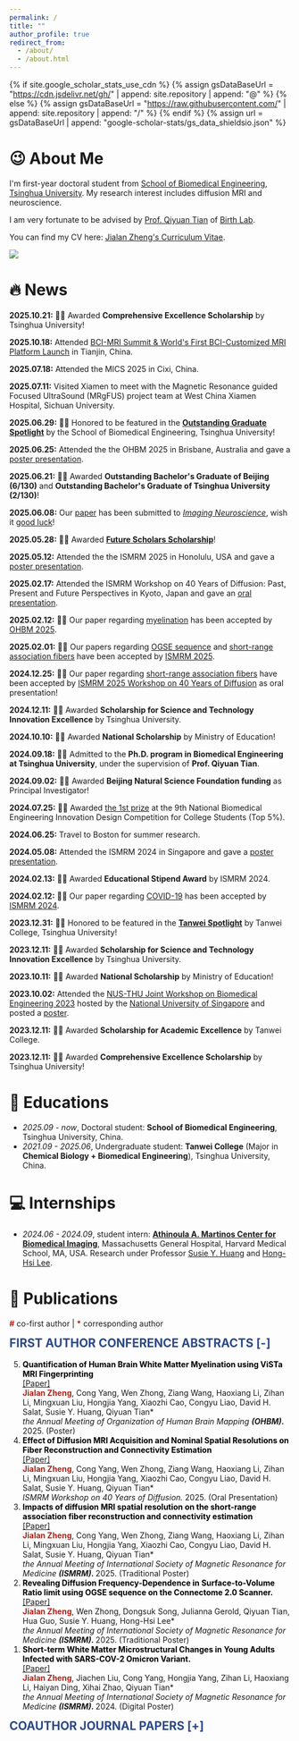 ```yaml
---
permalink: /
title: ""
author_profile: true
redirect_from: 
  - /about/
  - /about.html
---
```


{% if site.google_scholar_stats_use_cdn %}
{% assign gsDataBaseUrl = "https://cdn.jsdelivr.net/gh/" | append: site.repository | append: "@" %}
{% else %}
{% assign gsDataBaseUrl = "https://raw.githubusercontent.com/" | append: site.repository | append: "/" %}
{% endif %}
{% assign url = gsDataBaseUrl | append: "google-scholar-stats/gs_data_shieldsio.json" %}

<span class='anchor' id='-about-me'></span>

# 😉 About Me

I'm first-year doctoral student from [School of Biomedical Engineering](https://bme.tsinghua.edu.cn/), [Tsinghua University](https://www.tsinghua.edu.cn/). My research interest includes diffusion MRI and neuroscience.

I am very fortunate to be advised by [Prof. Qiyuan Tian](https://bme.tsinghua.edu.cn/info/1068/1037.htm) of [Birth Lab](https://birthlab.github.io/).

You can find my CV here: [Jialan Zheng's Curriculum Vitae](../images/CV-Core.pdf).

<a href='https://scholar.google.com/citations?hl=zh-CN&user=JbeHQAIAAAAJ'><img src="https://img.shields.io/endpoint?url={{ url | url_encode }}&logo=Google%20Scholar&labelColor=f6f6f6&color=9cf&style=flat&label=citations"></a>

<div class="news-container" markdown="1" id='-news'>

# 🔥 News

<p><strong>2025.10.21:</strong> 🎉🎉 Awarded <strong>Comprehensive Excellence Scholarship</strong> by Tsinghua University!</p>

<p><strong>2025.10.18:</strong> Attended <a href="https://mp.weixin.qq.com/s/Tm_it1mMHU_Qo1K4pEFviA">BCI-MRI Summit & World's First BCI-Customized MRI Platform Launch</a> in Tianjin, China.</p>

<p><strong>2025.07.18:</strong> Attended the MICS 2025 in Cixi, China.</p>

<p><strong>2025.07.11:</strong> Visited Xiamen to meet with the Magnetic Resonance guided Focused UltraSound (MRgFUS) project team at West China Xiamen Hospital, Sichuan University.</p>

<p><strong>2025.06.29:</strong> 🎉🎉 Honored to be featured in the <a href="https://mp.weixin.qq.com/s/qrd2wtS4ZCoU63NVBsOmPA"><strong>Outstanding Graduate Spotlight</strong></a> by the School of Biomedical Engineering, Tsinghua University!</p>

<p><strong>2025.06.25:</strong> Attended the the OHBM 2025 in Brisbane, Australia and gave a <a href="../images/OHBM-2025-poster.png">poster presentation</a>.</p>

<p><strong>2025.06.21:</strong> 🎉🎉 Awarded <strong>Outstanding Bachelor's Graduate of Beijing (6/130)</strong> and <strong>Outstanding Bachelor's Graduate of Tsinghua University (2/130)</strong>!</p>

<p><strong>2025.06.08:</strong> Our <a href="https://www.biorxiv.org/content/10.1101/2025.06.04.657810v2">paper</a> has been submitted to <em><a href="https://direct.mit.edu/imag">Imaging Neuroscience</a></em>, wish it <a href="../images/IN-good-luck.jpg">good luck</a>!</p>

<p><strong>2025.05.28:</strong> 🎉🎉 Awarded <a href="https://www.tsinghua.edu.cn/jyjx/yjsjy/jztx.htm"><strong>Future Scholars Scholarship</strong></a>!</p>

<p><strong>2025.05.12:</strong> Attended the the ISMRM 2025 in Honolulu, USA and gave a <a href="../images/ISMRM-2025-poster.jpg">poster presentation</a>.</p>

<p><strong>2025.02.17:</strong> Attended the ISMRM Workshop on 40 Years of Diffusion: Past, Present and Future Perspectives in Kyoto, Japan and gave an <a href="../images/ISMRM-diffusion-workshop-2025-oral.jpg">oral presentation</a>.</p>

<p><strong>2025.02.12:</strong> 🎉🎉 Our paper regarding <a href="../images/OHBM-2025-myelin.pdf">myelination</a> has been accepted by <a href="https://www.humanbrainmapping.org/i4a/pages/index.cfm?pageid=4229">OHBM 2025</a>.</p>

<p><strong>2025.02.01:</strong> 🎉🎉 Our papers regarding <a href="../images/ISMRM-2025-OGSE.pdf">OGSE sequence</a> and <a href="../images/ISMRM-2025-SAF.pdf">short-range association fibers</a> have been accepted by <a href="https://www.ismrm.org/25m/">ISMRM 2025</a>.</p>

<p><strong>2024.12.25:</strong> 🎉🎉 Our paper regarding <a href="https://cds.ismrm.org/protected/Diffusion40/abstracts/Zheng,%20Jialan.pdf">short-range association fibers</a> have been accepted by <a href="https://www.ismrm.org/workshops/2025/Diffusion40/">ISMRM 2025 Workshop on 40 Years of Diffusion</a> as oral presentation!</p>

<p><strong>2024.12.11:</strong> 🎉🎉 Awarded <strong>Scholarship for Science and Technology Innovation Excellence</strong> by Tsinghua University.</p>

<p><strong>2024.10.10:</strong> 🎉🎉 Awarded <strong>National Scholarship</strong> by Ministry of Education!</p>

<p><strong>2024.09.18:</strong> 🎉🎉 Admitted to the <strong>Ph.D. program in Biomedical Engineering at Tsinghua University</strong>, under the supervision of <strong>Prof. Qiyuan Tian</strong>.</p>

<p><strong>2024.09.02:</strong> 🎉🎉 Awarded <strong>Beijing Natural Science Foundation funding</strong> as Principal Investigator!</p>

<p><strong>2024.07.25:</strong> 🎉🎉 Awarded <a href="../images/NBMEC-1st.pdf">the 1st prize</a> at the 9th National Biomedical Engineering Innovation Design Competition for College Students (Top 5%).</p>

<p><strong>2024.06.25:</strong> Travel to Boston for summer research.</p>

<p><strong>2024.05.08:</strong> Attended the ISMRM 2024 in Singapore and gave a <a href="../images/ISMRM-2024-poster.png">poster presentation</a>.</p>

<p><strong>2024.02.13:</strong> 🎉🎉 Awarded <strong>Educational Stipend Award</strong> by ISMRM 2024.</p>

<p><strong>2024.02.12:</strong> 🎉🎉 Our paper regarding <a href="https://archive.ismrm.org/2024/2860.html">COVID-19</a> has been accepted by <a href="https://www.ismrm.org/24m/">ISMRM 2024</a>.</p>

<p><strong>2023.12.31:</strong> 🎉🎉 Honored to be featured in the <a href="https://mp.weixin.qq.com/s/lzQ0zM7Qa3cbaBE48SWFLw"><strong>Tanwei Spotlight</strong></a> by Tanwei College, Tsinghua University!</p>

<p><strong>2023.12.11:</strong> 🎉🎉 Awarded <strong>Scholarship for Science and Technology Innovation Excellence</strong> by Tsinghua University.</p>

<p><strong>2023.10.11:</strong> 🎉🎉 Awarded <strong>National Scholarship</strong> by Ministry of Education!</p>

<p><strong>2023.10.02:</strong> Attended the <a href="https://ihealthtech.nus.edu.sg/event/nus-thu-joint-workshop-on-biomedical-engineering-2023/">NUS-THU Joint Workshop on Biomedical Engineering 2023</a> hosted by the <a href="https://nus.edu.sg/">National University of Singapore</a> and posted a <a href="../images/THU-NUS-poster.pdf">poster</a>.</p>

<p><strong>2023.12.11:</strong> 🎉🎉 Awarded <strong>Scholarship for Academic Excellence</strong> by Tanwei College.</p>

<p><strong>2023.12.11:</strong> 🎉🎉 Awarded <strong>Comprehensive Excellence Scholarship</strong> by Tsinghua University!</p>

</div>

<span class='anchor' id='-educations'></span>

# 📖 Educations

- *2025.09 - now*, Doctoral student: **School of Biomedical Engineering**, Tsinghua University, China.
- *2021.09 - 2025.06*, Undergraduate student: **Tanwei College** (Major in **Chemical Biology + Biomedical Engineering**), Tsinghua University, China.

<span class='anchor' id='-internships'></span>

# 💻 Internships

- *2024.06 - 2024.09*, student intern: [**Athinoula A. Martinos Center for Biomedical Imaging**](https://www.martinos.org/), Massachusetts General Hospital, Harvard Medical School, MA, USA. Research under Professor [Susie Y. Huang](https://www.martinos.org/investigator/susie-huang/) and [Hong-Hsi Lee](https://leehhtw.github.io/).

# 📝 Publications 

<span style="color:#b02418; font-weight:bold;">#</span> co-first author | <span style="color:#b02418; font-weight:bold;">*</span> corresponding author


<h2 id="FIRST AUTHOR CONFERENCE ABSTRACTS" class="collapsible-trigger" style="color: #2c4a88; padding-top: 60px; margin-top: -60px;">FIRST AUTHOR CONFERENCE ABSTRACTS <span class="toggle-symbol" style="color: #2c4a88; padding-top: 60px; margin-top: -60px;">[-]</span></h2>

<div class="collapsible-target" markdown="1">

<ol reversed>

  <li id="FCA-Pub5"> 
    <span style="color:#000000; font-weight:bold;">Quantification of Human Brain White Matter Myelination using ViSTa MRI Fingerprinting</span> <br>
     <a href="../images/OHBM-2025-myelin.pdf">[Paper]</a>  <br>
     <span style="color:#b02418; font-weight:bold;">Jialan Zheng</span>, Cong Yang, Wen Zhong, Ziang Wang, Haoxiang Li, Zihan Li, Mingxuan Liu, Hongjia Yang, Xiaozhi Cao, Congyu Liao, David H. Salat, Susie Y. Huang, Qiyuan Tian*<br>
    <i>the Annual Meeting of Organization of Human Brain Mapping <strong>(OHBM). </strong></i> 2025. (Poster)
  </li>

  <li id="FCA-Pub4"> 
    <span style="color:#000000; font-weight:bold;">Effect of Diffusion MRI Acquisition and Nominal Spatial Resolutions on Fiber Reconstruction and Connectivity Estimation</span> <br>
     <a href="https://cds.ismrm.org/protected/Diffusion40/abstracts/Zheng,%20Jialan.pdf">[Paper]</a>  <br>
     <span style="color:#b02418; font-weight:bold;">Jialan Zheng</span>, Cong Yang, Wen Zhong, Ziang Wang, Haoxiang Li, Zihan Li, Mingxuan Liu, Hongjia Yang, Xiaozhi Cao, Congyu Liao, David H. Salat, Susie Y. Huang, Qiyuan Tian*<br>
    <i>ISMRM Workshop on 40 Years of Diffusion. </i> 2025. (Oral Presentation)
  </li>

  <li id="FCA-Pub3"> 
    <span style="color:#000000; font-weight:bold;">Impacts of diffusion MRI spatial resolution on the short-range association fiber reconstruction and connectivity estimation</span> <br>
    <a href="../images/ISMRM-2025-SAF.pdf">[Paper]</a>  <br>
    <span style="color:#b02418; font-weight:bold;">Jialan Zheng</span>, Cong Yang, Wen Zhong, Ziang Wang, Haoxiang Li, Zihan Li, Mingxuan Liu, Hongjia Yang, Xiaozhi Cao, Congyu Liao, David H. Salat, Susie Y. Huang, Qiyuan Tian*<br>
    <i>the Annual Meeting of International Society of Magnetic Resonance for Medicine <strong>(ISMRM). </strong></i> 2025. (Traditional Poster)
  </li>

  <li id="FCA-Pub2"> 
    <span style="color:#000000; font-weight:bold;">Revealing Diffusion Frequency-Dependence in Surface-to-Volume Ratio limit using OGSE sequence on the Connectome 2.0 Scanner.</span> <br>
    <a href="../images/ISMRM-2025-OGSE.pdf">[Paper]</a>  <br>
    <span style="color:#b02418; font-weight:bold;">Jialan Zheng</span>, Wen Zhong, Dongsuk Song, Julianna Gerold, Qiyuan Tian, Hua Guo, Susie Y. Huang, Hong-Hsi Lee*<br>
    <i>the Annual Meeting of International Society of Magnetic Resonance for Medicine <strong>(ISMRM). </strong></i> 2025. (Traditional Poster)
  </li>

  <li id="FCA-Pub1"> 
    <span style="color:#000000; font-weight:bold;">Short-term White Matter Microstructural Changes in Young Adults Infected with SARS-COV-2 Omicron Variant.</span> <br>
    <a href="https://archive.ismrm.org/2024/2860.html">[Paper]</a>  <br>
    <span style="color:#b02418; font-weight:bold;">Jialan Zheng</span>, Jiachen Liu, Cong Yang, Hongjia Yang, Zihan Li, Haoxiang Li, Haiyan Ding, Xihai Zhao, Qiyuan Tian*<br>
    <i>the Annual Meeting of International Society of Magnetic Resonance for Medicine <strong>(ISMRM). </strong></i> 2024. (Digital Poster)
  </li>

</ol>

</div>


<h2 id="COAUTHOR JOURNAL PAPERS" class="collapsible-trigger" style="color: #2c4a88; padding-top: 60px; margin-top: -60px;">COAUTHOR JOURNAL PAPERS <span class="toggle-symbol" style="color: #2c4a88; padding-top: 60px; margin-top: -60px;">[+]</span></h2>

<div class="collapsible-target" markdown="1" style="display: none;">

<ol reversed>

  <li id="CJP-Pub1"> 
    <span style="color:#000000; font-weight:bold;">Artificial intelligence for neuro MRI acquisition: a review</span> <br>
    <a href="https://link.springer.com/article/10.1007/s10334-024-01182-7
        
        
        
        ">[Paper]</a> <br> 
    Hongjia Yang#, Guanhua Wang#, Ziyu Li, Haoxiang Li, <span style="color:#b02418; font-weight:bold;">Jialan Zheng</span>, Yuxin Hu, Xiaozhi Cao, Congyu Liao, Huihui Ye, Qiyuan Tian* <br>
    <i>Magnetic Resonance Materials in Physics, Biology and Medicine <strong>(MAGMA). </strong></i> 2024.
  </li>

</ol>

</div>


<h2 id="COAUTHOR CONFERENCE PAPERS" class="collapsible-trigger" style="color: #2c4a88; padding-top: 60px; margin-top: -60px;">COAUTHOR CONFERENCE PAPERS <span class="toggle-symbol" style="color: #2c4a88; padding-top: 60px; margin-top: -60px;">[+]</span></h2>

<div class="collapsible-target" markdown="1" style="display: none;">

<ol reversed>

  <li id="CCP-Pub2"> 
    <span style="color:#000000; font-weight:bold;">FetalCSR: Multi-input Attention Fusion Network for Neural ODE-based Fetal Cortical Surface Reconstruction</span> <br>
    <a href="https://openreview.net/forum?id=Ra0xioC3He">[Paper]</a> <br> 
    Guanyu Zhou#, Yifei Chen#, Gaoxiang Ying, Mingxuan Liu, Xuguang Bai, <span style="color:#b02418; font-weight:bold;">Jialan Zheng</span>, Bixiao Cui, Qiyuan Tian, Jie Lu* <br>
    <i>IEEE International Conference on Bioinformatics and Biomedicine <strong>(IEEE BIBM). </strong></i> 2025. (Regular Paper)
  </li>

  <li id="CCP-Pub1"> 
    <span style="color:#000000; font-weight:bold;">WARPNet: Scale-wise Autoregressive Cross-modal Synthesis for Accurate and Detail-preserving MRI-to-PET Generation</span> <br>
    Haoxiang Li#, Mingxuan Liu#, Xuguang Bai, Yi Liao, <span style="color:#b02418; font-weight:bold;">Jialan Zheng</span>, Hongjia Yang, Zihan Li, Haibo Qu, Qiyuan Tian* <br>
    <i>ICLR 2025 Workshop on AI for Children <strong>(ICLR Workshop). </strong></i> 2025. (Oral Paper Presentation)
  </li>

</ol>
 
</div>

<h2 id="COAUTHOR CONFERENCE ABSTRACTS" class="collapsible-trigger" style="color: #2c4a88; padding-top: 60px; margin-top: -60px;">COAUTHOR CONFERENCE ABSTRACTS <span class="toggle-symbol" style="color: #2c4a88; padding-top: 60px; margin-top: -60px;">[+]</span></h2>

<div class="collapsible-target" markdown="1" style="display: none;">

<ol reversed>

<li id="CCA-ISMRM-2026-5"> 
    <span style="color:#000000; font-weight:bold;">Probing water exchange and structural disorder in the human brain with oscillating-gradient diffusion MRI </span> <br>
    Dongsuk Sung, Kwok-Shing Chan, Julianna Gerold, Wen Zhong <span style="color:#b02418; font-weight:bold;">Jialan Zheng</span>, Qiyuan Tian, Hua Guo, Susie Y Huang, Hong-Hsi Lee<br>
    <i> the Annual Meeting of International Society of Magnetic Resonance for Medicine <strong>(ISMRM). </strong></i> 2026. (Submitted)
  </li>

<li id="CCA-ISMRM-2026-4"> 
    <span style="color:#000000; font-weight:bold;">Super-Resolution with Noisy References for High-Resolution Pediatric Brain MRI  </span> <br>
    Muye Zhang, Hongjia Yang, Juncheng Zhu, Jiaxin Xiao, Yuhang He, <span style="color:#b02418; font-weight:bold;">Jialan Zheng</span>, Zihan Li, Ting Yin, Wei Liu, Ziyu Li, Yi Liao, Qiyuan Tian*<br>
    <i> the Annual Meeting of International Society of Magnetic Resonance for Medicine <strong>(ISMRM). </strong></i> 2026. (Submitted)
  </li>

<li id="CCA-ISMRM-2026-3"> 
    <span style="color:#000000; font-weight:bold;">AlignPET: Structure-Aligned MRI-to-PET Synthesis via Variational Autoregression Model for Ischemic Brain Lesions.  </span> <br>
    Yifei Chen, Guo Zhou, Yuanhan Wang, Mingxuan Liu, Xuguang Bai,  <span style="color:#b02418; font-weight:bold;">Jialan Zheng</span>, Bixiao Cui, Qiyuan Tian*<br>
    <i> the Annual Meeting of International Society of Magnetic Resonance for Medicine <strong>(ISMRM). </strong></i> 2026. (Submitted)
  </li>

<li id="CCA-ISMRM-2026-2"> 
    <span style="color:#000000; font-weight:bold;">Cortical Brain in Utero Growth Among Fetuses with Germinal Matrix and Intraventricular Hemorrhage (GMH-IVH).  </span> <br>
    Mingxuan Liu, Haoxiang Li, Hongjia Yang, Yi Liao, Juncheng Zhu,  <span style="color:#b02418; font-weight:bold;">Jialan Zheng</span>, Yingqi Hao, Zihan Li, Ziyu Li, Ziang Wang, Yijin Li, Junwei Huang, Gang Ning, Haibo Qu, Qiyuan Tian*<br>
    <i> the Annual Meeting of International Society of Magnetic Resonance for Medicine <strong>(ISMRM). </strong></i> 2026. (Submitted)
  </li>

<li id="CCA-ISMRM-2026-1"> 
    <span style="color:#000000; font-weight:bold;">Beyond the Hand Knob: Automated Gyrus-Based Mapping of the Hand Motor Cortex for
Precise VIM Targeting </span> <br>
    Ziang Wang, <span style="color:#b02418; font-weight:bold;">Jialan Zheng</span>, Kasidit Anmahapong, Hongjia Yang, Zuo-Xiang He, Xue Zhang, Qiuan Tian*<br>
    <i> the Annual Meeting of International Society of Magnetic Resonance for Medicine <strong>(ISMRM). </strong></i> 2026. (Submitted)
  </li>

  <li id="CCA-RSNA-2025-2"> 
    <span style="color:#000000; font-weight:bold;">HUMMID: High-fidelity Ultra-fast Macrostructure and Microstructure Imaging Using Deep Learning</span> <br>
    Yuhang He, <span style="color:#b02418; font-weight:bold;">Jialan Zheng</span>, Hongjia Yang, Yifei Chen, Zihan Li, Qiuyun Fan, Yi Liao, Haibo Qu, Qiyuan Tian, Jie Lu, Ziyu Li*<br>
    <i> the Annual Meeting of Radiology Society of North America <strong>(RSNA). </strong></i> 2025. (Poster)
  </li>

  <li id="CCA-RSNA-2025-1"> 
    <span style="color:#000000; font-weight:bold;">Functional Hand Motor Cortex Is Not Always on Anatomical "Handknob"</span> <br>
    Ziang Wang, <span style="color:#b02418; font-weight:bold;">Jialan Zheng</span>, Zihan Li, Hongjia Yang, Jennifer McNab, Zuoxiang He, Qiyuan Tian*<br>
    <i> the Annual Meeting of Radiology Society of North America <strong>(RSNA). </strong></i> 2025. (Poster)
  </li>

  <li id="CCA-OHBM-2025-2"> 
    <span style="color:#000000; font-weight:bold;">Unsupervised Fetal Brain MRI Quality Assessment based on Orientation Prediction Uncertainty</span> <br>
    Mingxuan Liu, Haoxiang Li, Zihan Li, Hongjia Yang, <span style="color:#b02418; font-weight:bold;">Jialan Zheng</span>, Haibo Qu, Qiyuan Tian*<br>
    <a href="https://hal.science/hal-04974115">[Paper]</a> <br> 
    <i> the Annual Meeting of Organization of Human Brain Mapping <strong>(OHBM). </strong></i> 2025. (Poster, OHBM Merit Abstract Award)
  </li>

  <li id="CCA-OHBM-2025-1"> 
    <span style="color:#000000; font-weight:bold;">Volume Reconstruction from Single MRI Thick-slice Stack with Deep Learning for Fetal Brain</span> <br>
    Hongjia Yang, Mingxuan Liu, Yi Liao, Juncheng Zhu, Haoxiang Li, Zihan Li, Jize Zhang, <span style="color:#b02418; font-weight:bold;">Jialan Zheng</span>, Ziyu Li, Haibo Qu, Qiyuan Tian*<br>
    <i> the Annual Meeting of Organization of Human Brain Mapping <strong>(OHBM). </strong></i> 2025. (Poster)
  </li>

  <li id="CCA-ISMRM-diffusion-workshop-2025-4"> 
    <span style="color:#000000; font-weight:bold;">DeepEddy: high-quality eddy current and bulk motion correction using deep learning-based image synthesis and co-registration</span> <br>
    <a href="https://cds.ismrm.org/protected/Diffusion40/abstracts/Zhang,%20Jize.pdf">[Paper]</a>  <br>
    Jize Zhang, Frederik Lange, Jesper Andersson, <span style="color:#b02418; font-weight:bold;">Jialan Zheng</span>, Yi Jing, Hongjia Yang, Mingxuan Liu, Zihan Li, Wenchuan Wu, Qiyuan Tian, Ziyu Li*<br>
    <i>ISMRM Workshop on 40 Years of Diffusion. </i> 2025. (Oral Presentation)
  </li>

  <li id="CCA-ISMRM-diffusion-workshop-2025-3"> 
    <span style="color:#000000; font-weight:bold;">DIMOND++: Improving diffusion model optimization using diffusion priors</span> <br>
    <a href="https://cds.ismrm.org/protected/Diffusion40/abstracts/Li,%20Zihan.pdf">[Paper]</a>  <br> 
     Zihan Li, <span style="color:#b02418; font-weight:bold;">Jialan Zheng</span>, Ziyu Li, Ziang Wang, Mingxuan Liu, Hongjia Yang, Guochen Ning, Hongen Liao, Qiyuan Tian*<br>
    <i>ISMRM Workshop on 40 Years of Diffusion. </i> 2025. (Poster)
  </li>

  <li id="CCA-ISMRM-diffusion-workshop-2025-2"> 
    <span style="color:#000000; font-weight:bold;">BrainSFUDA: Fetal Brain Extraction from Diffusion-weighted MR Images using Source-free Unsupervised Domain Adaption</span> <br>
    <a href="https://cds.ismrm.org/protected/Diffusion40/abstracts/Li,%20Yijin.pdf">[Paper]</a>  <br>
    Yijin Li, Mingxuan Liu, Junchen Zhu, Hongjia Yang, <span style="color:#b02418; font-weight:bold;">Jialan Zheng</span>, Ziyu Li, Yi Liao, Haibo Qu, Qiyuan Tian*<br>
    <i>ISMRM Workshop on 40 Years of Diffusion. </i> 2025. (Oral Power Pitch)
  </li>

  <li id="CCA-ISMRM-diffusion-workshop-2025-1"> 
    <span style="color:#000000; font-weight:bold;">DiffKAN3D: Efficient and Accurate 3D Diffusion MRI Parameter Estimation for Real-Time Clinical Applications</span> <br>
    <a href="https://cds.ismrm.org/protected/Diffusion40/abstracts/Chen,%20Yifei.pdf">[Paper]</a>  <br>
    Yifei Chen, Zihan Li, Shenghao Zhu, Ziyu Li, <span style="color:#b02418; font-weight:bold;">Jialan Zheng</span>, Hongjia Yang, Mingxuan Liu, Qiyuan Tian*<br>
    <i>ISMRM Workshop on 40 Years of Diffusion. </i> 2025. (Poster)
  </li>

  <li id="CCA-ISMRM-2025-9"> 
    <span style="color:#000000; font-weight:bold;">Revealing membrane integrity in human brain using oscillating-gradient diffusion sequence in two frequency-varying regimes.</span> <br>
    Dongsuk Song, Wen Zhong, <span style="color:#b02418; font-weight:bold;">Jialan Zheng</span>, Qiyuan Tian, Hua Guo, Susie Y. Huang, Hong-Hsi Lee*<br>
    <i>the Annual Meeting of International Society of Magnetic Resonance for Medicine <strong>(ISMRM). </strong></i> 2025. (Oral Presentation, ISMRM Summa Cum Laude Merit Award, TOP 5%)
  </li>

  <li id="CCA-ISMRM-2025-9"> 
    <span style="color:#000000; font-weight:bold;">FetalSR: Super-resolving High-isotropic-resolution Image Volume from Single Thick-slice Stack with Deep Learning for Fetal Brain Morphometry</span> <br>
    Hongjia Yang, Mingxuan Liu, Yi Liao, Juncheng Zhu, Haoxiang Li, Zihan Li, Jize Zhang, <span style="color:#b02418; font-weight:bold;">Jialan Zheng</span>, Ziyu Li, Haibo Qu, Qiyuan Tian*<br>
    <i>the Annual Meeting of International Society of Magnetic Resonance for Medicine <strong>(ISMRM). </strong></i> 2025. (Oral Presentation, ISMRM Summa Cum Laude Merit Award, TOP 5%)
  </li>

  <li id="CCA-ISMRM-2025-8"> 
    <span style="color:#000000; font-weight:bold;">Negative Impacts of Germinal Matrix-Ventricular Hemorrhage on Prenatal and Postnatal Brain Development</span> <br>
    Haoxiang Li, Yi Liao, Juncheng Zhu, Mingxuan Liu, <span style="color:#b02418; font-weight:bold;">Jialan Zheng</span>, Hongjia Yang, ZIhan Li, Ziyu Li, Qiyuan Tian, Haibo Qu*<br>
    <i>the Annual Meeting of International Society of Magnetic Resonance for Medicine <strong>(ISMRM). </strong></i> 2025. (Digital Poster, ISMRM Summa Cum Laude Merit Award, TOP 5%)
  </li>

  <li id="CCA-ISMRM-2025-7"> 
    <span style="color:#000000; font-weight:bold;">DeepEddy: high-quality fast eddy current and bulk motion correction using deep learning-based image synthesis and co-registration</span> <br>
    Jize Zhang, Frederik Lange, Jesper Andersson, <span style="color:#b02418; font-weight:bold;">Jialan Zheng</span>, Yi Jing, Hongjia Yang, Mingxuan Liu, Zihan Li, Wenchuan Wu, Qiyuan Tian, Ziyu Li*<br>
    <i>the Annual Meeting of International Society of Magnetic Resonance for Medicine <strong>(ISMRM). </strong></i> 2025. (Oral Presentation, Magna Cum Laude Merit Award, Top 15%)
  </li>
  
  <li id="CCA-ISMRM-2025-6"> 
    <span style="color:#000000; font-weight:bold;">DIMOND++: Improving diffusion model optimization using diffusion priors</span> <br>
    Zihan Li, <span style="color:#b02418; font-weight:bold;">Jialan Zheng</span>, Ziyu Li, Ziang Wang, Mingxuan Liu, Guochen Ning, Hongen Liao, Qiyuan Tian*<br>
    <i>the Annual Meeting of International Society of Magnetic Resonance for Medicine <strong>(ISMRM). </strong></i> 2025. (Oral Power Pitch, Magna Cum Laude Merit Award, Top 15%)
  </li>
  
  <li id="CCA-ISMRM-2025-5"> 
    <span style="color:#000000; font-weight:bold;">FreeHemoSeg: Label-Free Deep Learning Framework for Automated Segmentation of Fetal Brain Germinal Matrix and Intraventricular Hemorrhage</span> <br>
    Mingxuan Liu, Yi Liao, Juncheng Zhu, Haoxiang Li, Hongjia Yang, <span style="color:#b02418; font-weight:bold;"> Jialan Zheng</span>, Zihan Li, Ziyu Li, Haibo Qu, Qiyuan Tian*<br>
    <i>the Annual Meeting of International Society of Magnetic Resonance for Medicine <strong>(ISMRM). </strong></i> 2025. (Digital Poster)
  </li>

  <li id="CCA-ISMRM-2025-4"> 
    <span style="color:#000000; font-weight:bold;">CortexKAN: Multi-input KAN for fetal cortical surface reconstruction</span> <br>
    Haoxiang Li, Mingxuan Liu, Yi Liao, Juncheng Zhu,  <span style="color:#b02418; font-weight:bold;">Jialan Zheng</span>, Hongjia Yang, Zihan Li, Haibo Qu, Qiyuan Tian*<br>
    <i>the Annual Meeting of International Society of Magnetic Resonance for Medicine <strong>(ISMRM). </strong></i> 2025. (Digital Poster)
  </li>

  <li id="CCA-ISMRM-2025-3"> 
    <span style="color:#000000; font-weight:bold;">FetalSFUDA: Source-Free Unsupervised Domain Adaptation for Fetal Brain Extraction from Different Centers or MRI Sequences</span> <br>
    Yijin Li, Mingxuan Liu, Juncheng Zhu, Hongjia Yang, <span style="color:#b02418; font-weight:bold;">Jialan Zheng</span>, Li Z, Yi Liao, Haibo Qu, Qiyuan Tian*<br>
    <i>the Annual Meeting of International Society of Magnetic Resonance for Medicine <strong>(ISMRM). </strong></i> 2025. (Digital Poster)
  </li>
  
  <li id="CCA-ISMRM-2025-2"> 
    <span style="color:#000000; font-weight:bold;">DiffKAN: Convolutional Kolmogorov-Arnold Networks for Improved Diffusion MRI Microstructural Modeling</span> <br>
    Yifei Chen, Zihan Li, Yuanhan Wang, Ziyu Li, <span style="color:#b02418; font-weight:bold;">Jialan Zheng</span>, Hongjia Yang, Mingxuan Liu, Qiyuan Tian*<br>
    <i>the Annual Meeting of International Society of Magnetic Resonance for Medicine <strong>(ISMRM). </strong></i> 2025. (Digital Poster)
  </li>

  <li id="CCA-ISMRM-2025-1"> 
    <span style="color:#000000; font-weight:bold;">High-fidelity Ultra-fast Diffusion Tensor Imaging in Stroke Patients Using Transfer Learning</span> <br>
    Yi Jing, Ziyu Li, Yang Yu, Jinglin Zhou, Zihan Li, <span style="color:#b02418; font-weight:bold;">Jialan Zheng</span>, Hongjia Yang, Mingxuan Liu, Wenchuan Wu, Qiyuan Tian, Jie Lu*<br>
    <i>the Annual Meeting of International Society of Magnetic Resonance for Medicine <strong>(ISMRM). </strong></i> 2025. (Digital Poster)
  </li>

  <li id="CCA-RSNA-2024-2"> 
    <span style="color:#000000; font-weight:bold;">Detecting Fetal Germinal Matrix and Intraventricular Hemorrhage in Brain MRI Using Label-free Deep Learning</span> <br>
    Mingxuan Liu, Haoxiang Li, Juncheng Zhu, <span style="color:#b02418; font-weight:bold;">Jialan Zheng</span>, Hongjia Yang, Zihan Li, Ziyu Li, Qiyuan Tian*<br>
    <i>the Annual Meeting of Radiological Society of North America <strong>(RSNA). </strong></i> 2024. (Oral Paper Presentation)
  </li>

  <li id="CCA-RSNA-2024-1"> 
    <span style="color:#000000; font-weight:bold;">Improving Microstructure Quantification using Self-supervised and Physicsinformed Deep Learning.</span> <br>
    Zihan Li, <span style="color:#b02418; font-weight:bold;">Jialan Zheng</span>, Ziyu Li, Yi Jing, Hongen Liao, Qiyuan Tian*<br>
    <i>the Annual Meeting of Radiological Society of North America <strong>(RSNA). </strong></i> 2024. (Poster)
  </li>
  
  <li id="CCA-ISMRM-2024-2"> 
    <span style="color:#000000; font-weight:bold;">Image Quality Assessment using an Orientation Recognition Network for Fetal MRI</span> <br>
    <a href="https://archive.ismrm.org/2024/0726.html">[Paper]</a>  <br> 
    Mingxuan Liu, Haoxiang Li, Zihan Li, Hongjia Yang, <span style="color:#b02418; font-weight:bold;">Jialan Zheng</span>, Xiao Zhang, Qiyuan Tian* <br>
    <i>the Annual Meeting of International Society of Magnetic Resonance for Medicine <strong>(ISMRM). </strong></i> 2024. (Oral Power Pitch, Magna Cum Laude Merit Award, Top 15%)
  </li>

  <li id="CCA-ISMRM-2024-1"> 
    <span style="color:#000000; font-weight:bold;">FetalSurfer: Automated Fetal Cortical Surface Reconstruction</span> <br>
    <a href="https://archive.ismrm.org/2024/3635.html">[Paper]</a>  <br> 
    Haoxiang Li, Mingxuan Liu, <span style="color:#b02418; font-weight:bold;">Jialan Zheng</span>, Hongjia Yang, Zihan Li, Qiyuan Tian* <br>
    <i>the Annual Meeting of International Society of Magnetic Resonance for Medicine <strong>(ISMRM). </strong></i> 2024. (Digital Poster)
  </li>

</ol>

</div>

<h2 id="Manuscripts Under Review" class="collapsible-trigger" style="color: #2c4a88; padding-top: 60px; margin-top: -60px;">Manuscripts Under Review <span class="toggle-symbol" style="color: #2c4a88; padding-top: 60px; margin-top: -60px;">[-]</span></h2>

<div class="collapsible-target" markdown="1">

<ol reversed>

  <li id="MUR-Pub3"> 
    <span style="color:#000000; font-weight:bold;">MicroKAN: mapping human brain microstructure using diffusion MRI and convolutional Kolmogorov-Arnold Network</span><br> 
    Yifei Chen#, Zihan Li#, Yuanhan Wang, Yijin Li, <span style="color:#b02418; font-weight:bold;">Jialan Zheng</span>, Hongjia Yang, Mingxuan Liu, Tolga Cukur, Qiuyun Fan, Ziyu Li*, Qiyuan Tian*<br>  
    <i>Imaging Neuroscience <strong>(IMAG). </strong></i> 2025. (Under Review)
  </li>

  <li id="MUR-Pub2"> 
    <span style="color:#000000; font-weight:bold;">Revealing membrane integrity in human brain using ocillating-gradient diffusion sequence in two frequency-varying regimes</span><br> 
    Dongsuk Sung, Kwok-Shing Chan, Julianna Gerold, Wen Zhong, <span style="color:#b02418; font-weight:bold;">Jialan Zheng</span>, Qiyuan Tian, Hua Guo, Susie Y Huang, Hong-Hsi Lee*<br>  
    <i>Magnetic Resonance in Medicine <strong>(MRM). </strong></i> 2025. (Revision)
  </li>

  <li id="MUR-Pub1"> 
    <span style="color:#000000; font-weight:bold;">Effects of diffusion MRI spatial resolution on human brain short-range association fiber reconstruction and structural connectivity estimation</span> <br>
    <a href="https://www.biorxiv.org/content/10.1101/2025.06.04.657810v2
        
        
        
        ">[Paper]</a>  <br> 
    <span style="color:#b02418; font-weight:bold;">Jialan Zheng</span>, Ziyu Li*, Wen Zhong, Ziang Wang, Zihan Li, Hongjia Yang, Mingxuan Liu, Xiaozhi Cao, Congyu Liao, David H. Salat, Susie Y. Huang, Qiyuan Tian*<br>  
    <i>Imaging Neuroscience <strong>(IMAG). </strong></i> 2025. (Revision)
  </li>

</ol>

</div>

<span class='anchor' id='-honors-and-awards'></span>

# 🎖 Honors and Awards 

- *2025* **Scholarship for Comprehensive Excellence**, Tsinghua University.
- *2025* **Outstanding Bachelor's Graduate of Beijing**.<br /> &nbsp; &nbsp; &nbsp; &nbsp; *6/130 in department*
- *2025* **Outstanding Bachelor's Graduate of Tsinghua University**.<br /> &nbsp; &nbsp; &nbsp; &nbsp; *2/130 in department*
- *2025* [**Future Scholars Scholarship**](https://www.tsinghua.edu.cn/jyjx/yjsjy/jztx.htm). <br> &nbsp; &nbsp; &nbsp; &nbsp; *3/47 in department*.
- *2025* **ISMRM: Educational Stipend Award**.
- *2024* **National Scholarship, Ministry of Education**, P.R. China. <br> &nbsp; &nbsp; &nbsp; &nbsp; *Top scholarship in China. 0.2% domestically. 5/130 in department*.
- *2024* **Scholarship for Science and Technology Innovation Excellence**, Tsinghua University.
- *2024* **First Prize at 9th National Biomedical Engineering Innovation Design Competition for College Students**. [[Certificate]](https://drive.google.com/file/d/1VYlwtxd4h-leijUuAW2cbnBj9PjgIWrQ/view?usp=sharing)<br> &nbsp; &nbsp; &nbsp; &nbsp; *A Deep Learning-Enabled Framework for Anomaly Detection in Fetal Brain MRI (Top 5%)*
- *2024* **Third Prize at the 42nd "Challenge Cup" of Tsinghua University**. <br /> &nbsp; &nbsp; &nbsp; &nbsp; *Automated Fetal MRI Image Processing and Anomaly Detection*
- *2024* **ISMRM: Educational Stipend Award**
- *2023* **National Scholarship, Ministry of Education**, P.R. China. <br> &nbsp; &nbsp; &nbsp; &nbsp; *Top scholarship in China. 0.2% domestically. 2/130 in department*.
- *2023* **Scholarship for Science and Technology Innovation Excellence**, Tsinghua University.
- *2022* **Scholarship for Comprehensive Excellence**, Tsinghua University.
- *2022* **Scholarship for Academic Excellence**, Tanwei College.

<span class='anchor' id='-invited-talks'></span>

# 🦜 Invited Talks

- *2025* **ISMRM workshop on 40 years of diffusion: past, present and future perspective**.

<span class='anchor' id='-funding'></span>

# 💰 Funding

<h2 id="PROJECT LEADER" class="collapsible-trigger" style="color: #2c4a88; padding-top: 60px; margin-top: -60px;">PROJECT LEADER <span class="toggle-symbol" style="color: #2c4a88; padding-top: 60px; margin-top: -60px;">[-]</span></h2>

<div class="collapsible-target" markdown="1">

- *2024-2026* **Beijing Natural Science Foundation Undergraduate "Qiyan" Program** (¥50k)
- *2024* **"Venture into the World" Undergraduate Summer Overseas Study Support Program**, Tsinghua University (¥19k)
- *2023-2024* **Initiative Scientific Research Program**, Tsinghua University (¥20k)
- *2023-2024* **Student Research Training (SRT) Program**, Tsinghua University (¥5k)

</div>

<h2 id="KEY MEMBER" class="collapsible-trigger" style="color: #2c4a88; padding-top: 60px; margin-top: -60px;">KEY MEMBER <span class="toggle-symbol" style="color: #2c4a88; padding-top: 60px; margin-top: -60px;">[+]</span></h2>

<div class="collapsible-target" markdown="1" style="display: none;">

- *2025-2026* **Initiative Scientific Research Program**, Tsinghua University
- *2025-2026* **Initiative Scientific Research Program**, Tsinghua University (as instructor) (¥40k)
- *2024-2027* **Capital Health Development Special Program for Major Brain Diseases** (Outstanding Young Investigator Innovation Project) (¥200k)
- *2024-2025* **Beijing Natural Science Foundation Undergraduate "Qiyan" Program** (¥80k)
- *2023-2024* **Beijing Natural Science Foundation Undergraduate "Qiyan" Program** (¥50k)
- *2023-2024* **Initiative Scientific Research Program**, Tsinghua University (¥50k)

</div>


<span class='anchor' id='-academic-service'></span>

# 🎓 Academic Service

- Co-organizer of [OCSMRM 2024](http://www.ocsmrm.org/)
  
# 🔗 LINKS

- [BIRTHLab](https://birthlab.github.io/): The lab for Brain Imaging Research at Tsinghua
- [Mingxuan Liu](https://arktis2022.github.io/): School of Biomedical Engineering, Tsinghua University
- [Haoxiang Li](https://lihaoxiang-20.github.io/): School of Biomedical Engineering, Tsinghua University
- [Yifei Chen](https://justlfc03.github.io/): School of Biomedical Engineering, Tsinghua University
- [Xuguang Bai](https://jasonw375.github.io/): School of Biomedical Engineering, Tsinghua University
- [Yijin Li](https://liyijin6815.github.io/): School of Biological Science and Medical Engineering, Beihang University.
- [Yingqi Hao](https://yingqihao2022.github.io/): School of Biomedical Engineering, Tsinghua University
